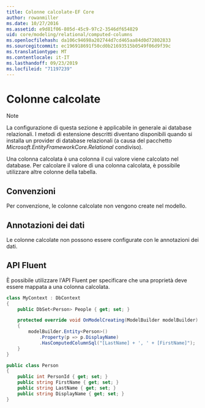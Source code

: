 ```yaml
---
title: Colonne calcolate-EF Core
author: rowanmiller
ms.date: 10/27/2016
ms.assetid: e9d81f06-805d-45c9-97c2-3546df654829
uid: core/modeling/relational/computed-columns
ms.openlocfilehash: da106c94698a202744d7cd465aa84d0d72802833
ms.sourcegitcommit: ec196918691f50cd0b21693515b0549f06d9f39c
ms.translationtype: MT
ms.contentlocale: it-IT
ms.lasthandoff: 09/23/2019
ms.locfileid: "71197239"
---
```

# <a name="computed-columns"></a>Colonne calcolate

> [!NOTE]  
> La configurazione di questa sezione è applicabile in generale ai database relazionali. I metodi di estensione descritti diventano disponibili quando si installa un provider di database relazionali (a causa del pacchetto *Microsoft.EntityFrameworkCore.Relational* condiviso).

Una colonna calcolata è una colonna il cui valore viene calcolato nel database. Per calcolare il valore di una colonna calcolata, è possibile utilizzare altre colonne della tabella.

## <a name="conventions"></a>Convenzioni

Per convenzione, le colonne calcolate non vengono create nel modello.

## <a name="data-annotations"></a>Annotazioni dei dati

Le colonne calcolate non possono essere configurate con le annotazioni dei dati.

## <a name="fluent-api"></a>API Fluent

È possibile utilizzare l'API Fluent per specificare che una proprietà deve essere mappata a una colonna calcolata.

<!-- [!code-csharp[Main](samples/core/relational/Modeling/FluentAPI/Relational/ComputedColumn.cs?highlight=9)] -->
``` csharp
class MyContext : DbContext
{
    public DbSet<Person> People { get; set; }

    protected override void OnModelCreating(ModelBuilder modelBuilder)
    {
        modelBuilder.Entity<Person>()
            .Property(p => p.DisplayName)
            .HasComputedColumnSql("[LastName] + ', ' + [FirstName]");
    }
}

public class Person
{
    public int PersonId { get; set; }
    public string FirstName { get; set; }
    public string LastName { get; set; }
    public string DisplayName { get; set; }
}
```
